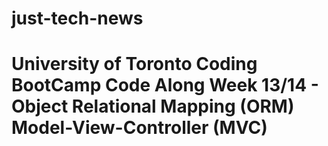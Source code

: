 # just-tech-news
# University of Toronto Coding BootCamp Code Along Week 13/14 - Object Relational Mapping (ORM) Model-View-Controller (MVC)
